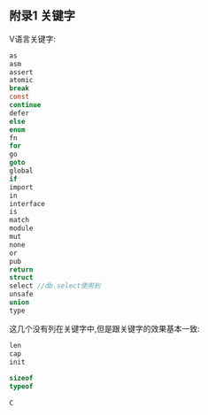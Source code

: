 ## 附录1 关键字

V语言关键字:

```c
as
asm
assert
atomic
break 
const  
continue
defer
else
enum
fn
for
go
goto
global
if
import
in
interface
is
match
module
mut
none
or
pub
return
struct
select //db.select使用到
unsafe
union
type
```

这几个没有列在关键字中,但是跟关键字的效果基本一致:

```c
len
cap
init
  
sizeof
typeof
  
C
```

